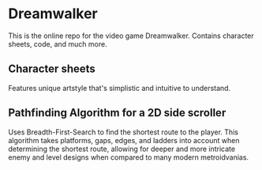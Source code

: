 # Dreamwalker
This is the online repo for the video game Dreamwalker. Contains character sheets, code, and much more.

## Character sheets
Features unique artstyle that's simplistic and intuitive to understand.

## Pathfinding Algorithm for a 2D side scroller
Uses Breadth-First-Search to find the shortest route to the player. This algorithm takes platforms, gaps, edges, and ladders into account when determining the shortest route, allowing for deeper and more intricate enemy and level designs when compared to many modern metroidvanias.
